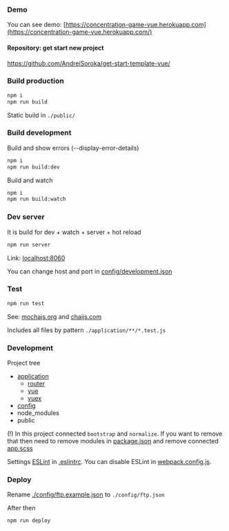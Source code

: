 ### Demo
You can see demo: [https://concentration-game-vue.herokuapp.com](https://concentration-game-vue.herokuapp.com/)

#### Repository: get start new project
https://github.com/AndreiSoroka/get-start-template-vue/

### Build production

``` bash
npm i
npm run build
```

Static build in `./public/`

### Build development

Build and show errors (--display-error-details)

``` bash
npm i
npm run build:dev
```

Build and watch

``` bash
npm i
npm run build:watch
```

### Dev server

It is build for dev + watch + server + hot reload

``` bash
npm run server
```

Link: [localhost:8060](http://localhost:8060/)

You can change host and port in [config/development.json](./config/development.json)

### Test

``` bash
npm run test
```

See: 
[mochajs.org](https://mochajs.org/)
and
[chaijs.com](http://chaijs.com/)

Includes all files by pattern `./application/**/*.test.js`

### Development

Project tree

 * [application](./application)
   * [router](./application/router)
   * [vue](./application/vue)
   * [vuex](./application/vuex)
 * [config](./config)
 * node_modules
 * public

(!) In this project connected `bootstrap` and `normalize`. 
If you want to remove that then need to remove modules
 in [package.json](./package.json) and remove connected [app.scss](./application/vue/app.scss)
 
Settings [ESLint](https://eslint.org/) in [.eslintrc](./.eslintrc). 
You can disable ESLint in [webpack.config.js](./webpack.config.js).   


### Deploy
Rename [./config/ftp.example.json](./config/ftp.example.json) to `./config/ftp.json` 

After then
``` bash
npm run deploy
```
